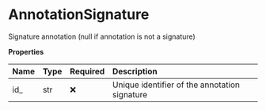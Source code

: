 # AnnotationSignature

Signature annotation (null if annotation is not a signature)

**Properties**

| Name | Type | Required | Description                                   |
| :--- | :--- | :------- | :-------------------------------------------- |
| id\_ | str  | ❌       | Unique identifier of the annotation signature |
